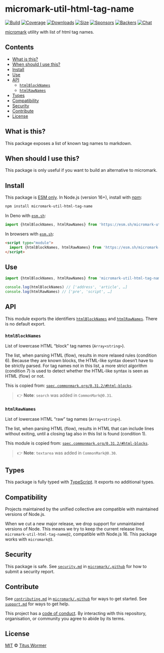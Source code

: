 # micromark-util-html-tag-name

[![Build][build-badge]][build]
[![Coverage][coverage-badge]][coverage]
[![Downloads][downloads-badge]][downloads]
[![Size][bundle-size-badge]][bundle-size]
[![Sponsors][sponsors-badge]][opencollective]
[![Backers][backers-badge]][opencollective]
[![Chat][chat-badge]][chat]

[micromark][] utility with list of html tag names.

## Contents

* [What is this?](#what-is-this)
* [When should I use this?](#when-should-i-use-this)
* [Install](#install)
* [Use](#use)
* [API](#api)
  * [`htmlBlockNames`](#htmlblocknames)
  * [`htmlRawNames`](#htmlrawnames)
* [Types](#types)
* [Compatibility](#compatibility)
* [Security](#security)
* [Contribute](#contribute)
* [License](#license)

## What is this?

This package exposes a list of known tag names to markdown.

## When should I use this?

This package is only useful if you want to build an alternative to micromark.

## Install

This package is [ESM only][esm].
In Node.js (version 16+), install with [npm][]:

```sh
npm install micromark-util-html-tag-name
```

In Deno with [`esm.sh`][esmsh]:

```js
import {htmlBlockNames, htmlRawNames} from 'https://esm.sh/micromark-util-html-tag-name@1'
```

In browsers with [`esm.sh`][esmsh]:

```html
<script type="module">
  import {htmlBlockNames, htmlRawNames} from 'https://esm.sh/micromark-util-html-tag-name@1?bundle'
</script>
```

## Use

```js
import {htmlBlockNames, htmlRawNames} from 'micromark-util-html-tag-name'

console.log(htmlBlockNames) // ['address', 'article', …]
console.log(htmlRawNames) // ['pre', 'script', …]
```

## API

This module exports the identifiers [`htmlBlockNames`][api-html-block-names]
and [`htmlRawNames`][api-html-raw-names].
There is no default export.

### `htmlBlockNames`

List of lowercase HTML “block” tag names (`Array<string>`).

The list, when parsing HTML (flow), results in more relaxed rules (condition
6\).
Because they are known blocks, the HTML-like syntax doesn’t have to be strictly
parsed.
For tag names not in this list, a more strict algorithm (condition 7) is used
to detect whether the HTML-like syntax is seen as HTML (flow) or not.

This is copied from:
[`spec.commonmark.org/0.31.2/#html-blocks`][commonmark-html-blocks].

> 👉 **Note**: `search` was added in `CommonMark@0.31`.

### `htmlRawNames`

List of lowercase HTML “raw” tag names (`Array<string>`).

The list, when parsing HTML (flow), results in HTML that can include lines
without exiting, until a closing tag also in this list is found (condition
1\).

This module is copied from:
[`spec.commonmark.org/0.31.2/#html-blocks`][commonmark-html-blocks].

> 👉 **Note**: `textarea` was added in `CommonMark@0.30`.

## Types

This package is fully typed with [TypeScript][].
It exports no additional types.

## Compatibility

Projects maintained by the unified collective are compatible with maintained
versions of Node.js.

When we cut a new major release, we drop support for unmaintained versions of
Node.
This means we try to keep the current release line,
`micromark-util-html-tag-name@2`, compatible with Node.js 16.
This package works with `micromark@3`.

## Security

This package is safe.
See [`security.md`][securitymd] in [`micromark/.github`][health] for how to
submit a security report.

## Contribute

See [`contributing.md`][contributing] in [`micromark/.github`][health] for ways
to get started.
See [`support.md`][support] for ways to get help.

This project has a [code of conduct][coc].
By interacting with this repository, organisation, or community you agree to
abide by its terms.

## License

[MIT][license] © [Titus Wormer][author]

<!-- Definitions -->

[api-html-block-names]: #htmlblocknames

[api-html-raw-names]: #htmlrawnames

[author]: https://wooorm.com

[backers-badge]: https://opencollective.com/unified/backers/badge.svg

[build]: https://github.com/micromark/micromark/actions

[build-badge]: https://github.com/micromark/micromark/workflows/main/badge.svg

[bundle-size]: https://bundlejs.com/?q=micromark-util-html-tag-name

[bundle-size-badge]: https://img.shields.io/badge/dynamic/json?label=minzipped%20size&query=$.size.compressedSize&url=https://deno.bundlejs.com/?q=micromark-util-html-tag-name

[chat]: https://github.com/micromark/micromark/discussions

[chat-badge]: https://img.shields.io/badge/chat-discussions-success.svg

[coc]: https://github.com/micromark/.github/blob/main/code-of-conduct.md

[commonmark-html-blocks]: https://spec.commonmark.org/0.31.2/#html-blocks

[contributing]: https://github.com/micromark/.github/blob/main/contributing.md

[coverage]: https://codecov.io/github/micromark/micromark

[coverage-badge]: https://img.shields.io/codecov/c/github/micromark/micromark.svg

[downloads]: https://www.npmjs.com/package/micromark-util-html-tag-name

[downloads-badge]: https://img.shields.io/npm/dm/micromark-util-html-tag-name.svg

[esm]: https://gist.github.com/sindresorhus/a39789f98801d908bbc7ff3ecc99d99c

[esmsh]: https://esm.sh

[health]: https://github.com/micromark/.github

[license]: https://github.com/micromark/micromark/blob/main/license

[micromark]: https://github.com/micromark/micromark

[npm]: https://docs.npmjs.com/cli/install

[opencollective]: https://opencollective.com/unified

[securitymd]: https://github.com/micromark/.github/blob/main/security.md

[sponsors-badge]: https://opencollective.com/unified/sponsors/badge.svg

[support]: https://github.com/micromark/.github/blob/main/support.md

[typescript]: https://www.typescriptlang.org
